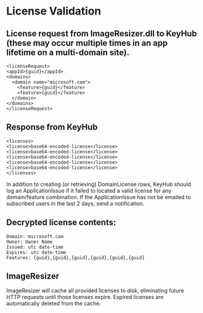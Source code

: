 # License Validation

## License request from ImageResizer.dll to KeyHub (these may occur multiple times in an app lifetime on a multi-domain site).

    <licenseRequest>
    <appId>{guid}</appId>
    <domains>
      <domain name="microsoft.com">
        <feature>{guid}</feature>
        <feature>{guid}</feature>
      </domain>
    </domains>
    </licenseRequest>


## Response from KeyHub

    <licenses>
    <license>base64-encoded-license</license>
    <license>base64-encoded-license</license>
    <license>base64-encoded-license</license>
    <license>base64-encoded-license</license>
    <license>base64-encoded-license</license>
    </licenses>

In addition to creating (or retrieving) DomainLicense rows, KeyHub should log an ApplicationIssue if it failed to located a valid license for any domain/feature combination. If the ApplicationIssue has not be emailed to subscribed users in the last 2 days, send a notification.


## Decrypted license contents:
  
    Domain: microsoft.com
    Owner: Owner Name
    Issued: utc date-time
    Expires: utc date-time
    Features: {guid},{guid},{guid},{guid},{guid},{guid}
  
  
## ImageResizer 

ImageResizer will cache all provided licenses to disk, eliminating future HTTP requests until those licenses expire.
Expired licenses are automatically deleted from the cache.
  




